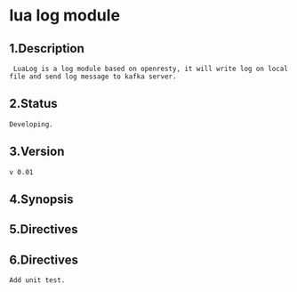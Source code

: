 lua log module
===================

1.Description
----------
     LuaLog is a log module based on openresty, it will write log on local file and send log message to kafka server.

2.Status
----------
	Developing.

3.Version
----------
	v 0.01

4.Synopsis
----------

5.Directives
----------

6.Directives
----------
    Add unit test.
